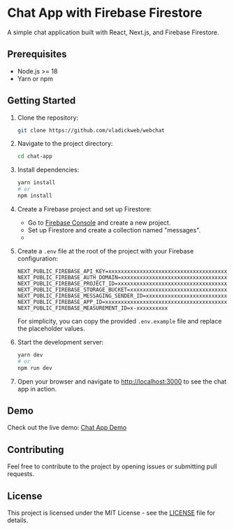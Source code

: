 # Chat App with Firebase Firestore

A simple chat application built with React, Next.js, and Firebase Firestore.

## Prerequisites

- Node.js >= 18
- Yarn or npm

## Getting Started

1. Clone the repository:

   ```bash
   git clone https://github.com/vladickweb/webchat
   ```

2. Navigate to the project directory:

   ```bash
   cd chat-app
   ```

3. Install dependencies:

   ```bash
   yarn install
   # or
   npm install
   ```

4. Create a Firebase project and set up Firestore:
   - Go to [Firebase Console](https://console.firebase.google.com/) and create a new project.
   - Set up Firestore and create a collection named "messages".
   - 
5. Create a `.env` file at the root of the project with your Firebase configuration:

   ```env
   NEXT_PUBLIC_FIREBASE_API_KEY=xxxxxxxxxxxxxxxxxxxxxxxxxxxxxxxxxxxxxxx
   NEXT_PUBLIC_FIREBASE_AUTH_DOMAIN=xxxxxxxxxxxxxxxxxxxxxxxxxxxxxxxxxxxxxxx
   NEXT_PUBLIC_FIREBASE_PROJECT_ID=xxxxxxxxxxxxxxxxxxxxxxxxxxxxxxxxxxxxxxx
   NEXT_PUBLIC_FIREBASE_STORAGE_BUCKET=xxxxxxxxxxxxxxxxxxxxxxxxxxxxxxxxxxxxxxx
   NEXT_PUBLIC_FIREBASE_MESSAGING_SENDER_ID=xxxxxxxxxxxxxxxxxxxxxxxxxxxxxxxxxxx
   NEXT_PUBLIC_FIREBASE_APP_ID=xxxxxxxxxxxxxxxxxxxxxxxxxxxxxxxxxxxxxxxx
   NEXT_PUBLIC_FIREBASE_MEASUREMENT_ID=x-xxxxxxxxxx
   ```

   For simplicity, you can copy the provided `.env.example` file and replace the placeholder values.

6. Start the development server:

   ```bash
   yarn dev
   # or
   npm run dev
   ```

7. Open your browser and navigate to [http://localhost:3000](http://localhost:3000) to see the chat app in action.

## Demo

Check out the live demo: [Chat App Demo](wip.com)

## Contributing

Feel free to contribute to the project by opening issues or submitting pull requests.

## License

This project is licensed under the MIT License - see the [LICENSE](LICENSE) file for details.